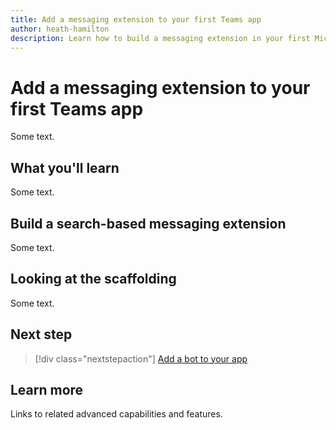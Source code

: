 ```yaml
---
title: Add a messaging extension to your first Teams app
author: heath-hamilton
description: Learn how to build a messaging extension in your first Microsoft Teams app.
---
```

# Add a messaging extension to your first Teams app

Some text.

## What you'll learn

Some text.

## Build a search-based messaging extension

Some text.

## Looking at the scaffolding

Some text.

## Next step

> [!div class="nextstepaction"]
> [Add a bot to your app](../build-your-first-app/add-bot.md)

## Learn more

Links to related advanced capabilities and features.
